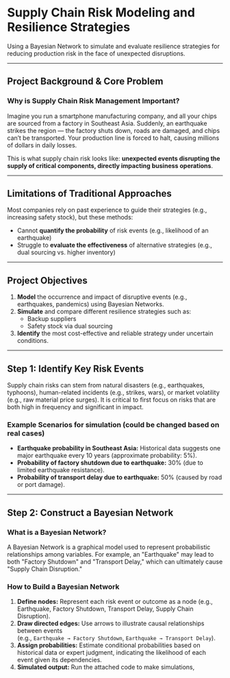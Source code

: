 # Supply Chain Risk Modeling and Resilience Strategies

Using a Bayesian Network to simulate and evaluate resilience strategies for reducing production risk in the face of unexpected disruptions.

---

## Project Background & Core Problem

### Why is Supply Chain Risk Management Important?

Imagine you run a smartphone manufacturing company, and all your chips are sourced from a factory in Southeast Asia. Suddenly, an earthquake strikes the region — the factory shuts down, roads are damaged, and chips can’t be transported. Your production line is forced to halt, causing millions of dollars in daily losses.

This is what supply chain risk looks like: **unexpected events disrupting the supply of critical components, directly impacting business operations**.

---

## Limitations of Traditional Approaches

Most companies rely on past experience to guide their strategies (e.g., increasing safety stock), but these methods:

- Cannot **quantify the probability** of risk events (e.g., likelihood of an earthquake)
- Struggle to **evaluate the effectiveness** of alternative strategies (e.g., dual sourcing vs. higher inventory)

---

## Project Objectives

1. **Model** the occurrence and impact of disruptive events (e.g., earthquakes, pandemics) using Bayesian Networks.
2. **Simulate** and compare different resilience strategies such as:
   - Backup suppliers
   - Safety stock via dual sourcing
3. **Identify** the most cost-effective and reliable strategy under uncertain conditions.

---

## Step 1: Identify Key Risk Events

Supply chain risks can stem from natural disasters (e.g., earthquakes, typhoons), human-related incidents (e.g., strikes, wars), or market volatility (e.g., raw material price surges). It is critical to first focus on risks that are both high in frequency and significant in impact.

### Example Scenarios for simulation (could be changed based on real cases)

- **Earthquake probability in Southeast Asia:** Historical data suggests one major earthquake every 10 years (approximate probability: 5%).
- **Probability of factory shutdown due to earthquake:** 30% (due to limited earthquake resistance).
- **Probability of transport delay due to earthquake:** 50% (caused by road or port damage).

---

## Step 2: Construct a Bayesian Network

### What is a Bayesian Network?

A Bayesian Network is a graphical model used to represent probabilistic relationships among variables. For example, an "Earthquake" may lead to both "Factory Shutdown" and "Transport Delay," which can ultimately cause "Supply Chain Disruption."

### How to Build a Bayesian Network

1. **Define nodes:** Represent each risk event or outcome as a node (e.g., Earthquake, Factory Shutdown, Transport Delay, Supply Chain Disruption).
2. **Draw directed edges:** Use arrows to illustrate causal relationships between events  
   (e.g., `Earthquake → Factory Shutdown`, `Earthquake → Transport Delay`).
3. **Assign probabilities:** Estimate conditional probabilities based on historical data or expert judgment, indicating the likelihood of each event given its dependencies.
4. **Simulated output:** Run the attached code to make simulations, 




